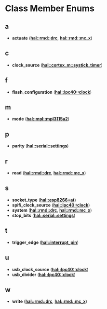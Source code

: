 
# Class Member Enums



## a

* **actuate** ([**hal::rmd::drc**](classhal_1_1rmd_1_1drc.md), [**hal::rmd::mc\_x**](classhal_1_1rmd_1_1mc__x.md))


## c

* **clock\_source** ([**hal::cortex\_m::systick\_timer**](classhal_1_1cortex__m_1_1systick__timer.md))


## f

* **flash\_configuration** ([**hal::lpc40::clock**](classhal_1_1lpc40_1_1clock.md))


## m

* **mode** ([**hal::mpl::mpl3115a2**](classhal_1_1mpl_1_1mpl3115a2.md))


## p

* **parity** ([**hal::serial::settings**](structhal_1_1serial_1_1settings.md))


## r

* **read** ([**hal::rmd::drc**](classhal_1_1rmd_1_1drc.md), [**hal::rmd::mc\_x**](classhal_1_1rmd_1_1mc__x.md))


## s

* **socket\_type** ([**hal::esp8266::at**](classhal_1_1esp8266_1_1at.md))
* **spifi\_clock\_source** ([**hal::lpc40::clock**](classhal_1_1lpc40_1_1clock.md))
* **system** ([**hal::rmd::drc**](classhal_1_1rmd_1_1drc.md), [**hal::rmd::mc\_x**](classhal_1_1rmd_1_1mc__x.md))
* **stop\_bits** ([**hal::serial::settings**](structhal_1_1serial_1_1settings.md))


## t

* **trigger\_edge** ([**hal::interrupt\_pin**](classhal_1_1interrupt__pin.md))


## u

* **usb\_clock\_source** ([**hal::lpc40::clock**](classhal_1_1lpc40_1_1clock.md))
* **usb\_divider** ([**hal::lpc40::clock**](classhal_1_1lpc40_1_1clock.md))


## w

* **write** ([**hal::rmd::drc**](classhal_1_1rmd_1_1drc.md), [**hal::rmd::mc\_x**](classhal_1_1rmd_1_1mc__x.md))




